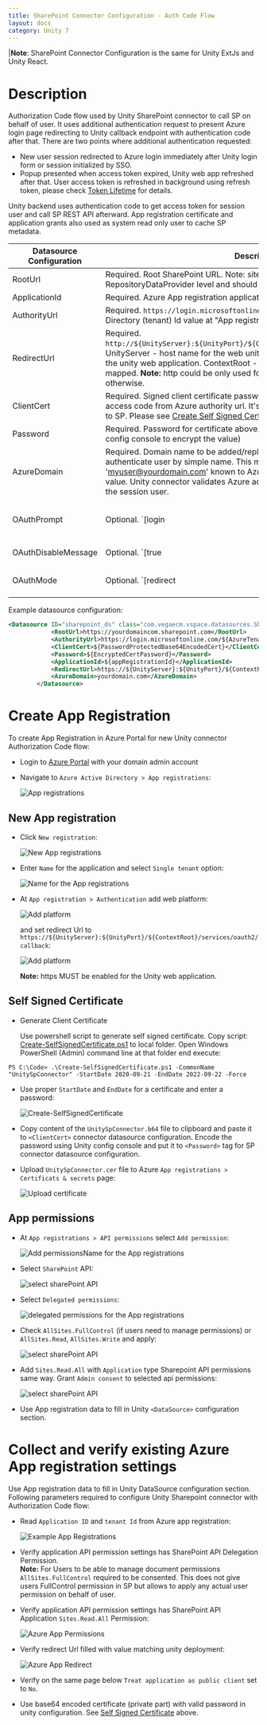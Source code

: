 ```yaml
---
title: SharePoint Connector Configuration - Auth Code Flow
layout: docs
category: Unity 7
---
```

|**Note**: SharePoint Connector Configuration is the same for Unity ExtJs and Unity React.

# Description
Authorization Code flow used by Unity SharePoint connector to call SP on behalf of user. 
It uses additional authentication request to present Azure login page redirecting to Unity callback endpoint with authentication code after that.
There are two points where additional authentication requested:
 - New user session redirected to Azure login immediately after Unity login form or session initialized by SSO.  
 - Popup presented when access token expired, Unity web app refreshed after that. 
User access token is refreshed in background using refresh token, please check [Token Lifetime](https://docs.microsoft.com/en-us/azure/active-directory/develop/active-directory-configurable-token-lifetimes) for details. 

Unity backend uses authentication code to get access token for session user and call SP REST API afterward. 
App registration certificate and application grants also used as system read only user to cache SP metadata.  

 
 | Datasource Configuration | Description | Example|
 |--------------------------|-------------|--------|
 | RootUrl | Required. Root SharePoint URL. Note: site path configured at RepositoryDataProvider level and should not be included. | https://yourdomain.sharepoint.com |
 | ApplicationId | Required. Azure App registration applicationId(aka clientId) | f1d7c8bc-6284-4db8-968f-e88a9bca70e1 |
 | AuthorityUrl | Required. `https://login.microsoftonline.com/${AzureTenantId}`. Please find Directory (tenant) Id value at "App registration" -> "Overview" page | https://login.microsoftonline.com/b128c161-3661-441c-8212-5116e40ef414 |
 | RedirectUrl | Required. `http://${UnityServer}:${UnityPort}/${ContextRoot}/services/oauth2/callback`. UnityServer - host name for the web unity application. UnityPort - port value for the unity web application. ContextRoot - server path unity web application mapped. **Note:** http could be only used for localhost, https MUST be used otherwise. | https://unity.server.com:9443/vu/services/oauth2/callback |
 | ClientCert | Required. Signed client certificate password protected. Certificate used to get access code from Azure authority url. It's also used to authenticate system user to SP. Please see [Create Self Signed Certificate](#self-signed-certificate) page for details |  |
 | Password | Required. Password for certificate above. Should be stored encrypted (use Unity config console to encrypt the value)  |  |
 | AzureDomain| Required. Domain name to be added/replaced for unity user session if container authenticate user by simple name. This map username like 'myuser' to 'myuser@yourdomain.com' known to Azure AD. **Note:** this is case sensitive value. Unity connector validates Azure access token from auth popup belongs to the session user. | yourdomain.com |
 | OAuthPrompt | Optional. `[login|none]`. Defaults to the behaviour - sso credentials will be used. login - will force the user to enter their credentials, negating single-sign on.  Please check [prompt option documentation](https://docs.microsoft.com/en-us/azure/active-directory/develop/v2-oauth2-auth-code-flow) for details | ```<OAuthPrompt>login</OAuthPrompt>``` |
 | OAuthDisableMessage | Optional. `[true|false]`. Defaults to false - additional Unity message will be presented before Azure popup | `<OAuthDisableMessage>true</OAuthDisableMessage>` |
 | OAuthMode | Optional. `[redirect|popup]`. Defaults to redirect. Popup mode: Azure login in popup window, Redirect mode: Azure login in same window. | `<OAuthMode>redirect</OAuthMode>` |
 
Example datasource configuration:
```xml
<Datasource ID="sharepoint_ds" class="com.vegaecm.vspace.datasources.SharepointDatasource">
            <RootUrl>https://yourdomaincom.sharepoint.com</RootUrl>
            <AuthorityUrl>https://login.microsoftonline.com/${AzureTenantId}</AuthorityUrl>
            <ClientCert>${PasswordProtectedBase64EncodedCert}</ClientCert>
            <Password>${EncryptedCertPassword}</Password>
            <ApplicationId>${appRegistrationId}</ApplicationId>
            <RedirectUrl>https://${UnityServer}:${UnityPort}/${ContextRoot}/services/oauth2/callback</RedirectUrl>
            <AzureDomain>yourdomain.com</AzureDomain>
        </Datasource>
```
   
# Create App Registration 
To create App Registration  in Azure Portal for new Unity connector Authorization Code flow:   

 - Login to [Azure Portal](https://portal.azure.com) with your domain admin account
 - Navigate to `Azure Active Directory > App registrations`:
  
    ![App registrations](authcode/images/app_reg_nav.png)

## New App registration  

 - Click `New registration`: 
 
    ![New App registrations](authcode/images/app_reg_new.png)
 
 - Enter `Name` for the application and select `Single tenant` option:
 
    ![Name for the App registrations](authcode/images/app_reg_name.png)
 
 - At `App registration > Authentication` add web platform:
 
    ![Add platform](authcode/images/app_add_platform.png)
 
    and set redirect Url to `https://${UnityServer}:${UnityPort}/${ContextRoot}/services/oauth2/callback`:  
  
    ![Add platform](authcode/images/app_add_platform_redirect.png) 
 
    **Note:** https MUST be enabled for the Unity web application.

## Self Signed Certificate

 - Generate Client Certificate
  
   Use powershell script to generate self signed certificate. 
   Copy script: [Create-SelfSignedCertificate.ps1](authcode/downloads/Create-SelfSignedCertificate.ps1) to local folder.
   Open Windows PowerShell (Admin) command line at that folder end execute:   
```shell
PS C:\Code> .\Create-SelfSignedCertificate.ps1 -CommonName "UnitySpConnector" -StartDate 2020-09-21 -EndDate 2022-09-22 -Force
```
 - Use proper `StartDate` and `EndDate` for a certificate and enter a password:    

   ![Create-SelfSignedCertificate](authcode/images/generate_cert.png)
   
 - Copy content of the `UnitySpConnector.b64` file to clipboard and paste it to `<ClientCert>` connector datasource configuration. 
   Encode the password using Unity config console and put it to `<Password>` tag for SP connector datasource configuration.
 
 - Upload `UnitySpConnector.cer` file to Azure `App registrations > Certificats & secrets` page: 
 
   ![Upload certificate](authcode/images/app_cert_upload.png) 
 
## App permissions
  
 - At `App registrations > API permissions` select `Add permission`:

    ![Add permissionsName for the App registrations](authcode/images/app_permissions_add.png)
 
- Select `SharePoint` API:
  
    ![select sharePoint API](authcode/images/app_permissions_sp.png)
    
- Select `Delegated permissions`:
 
    ![delegated permissions for the App registrations](authcode/images/app_permissions_delegated.png)
 
 - Check `AllSites.FullControl` (if users need to manage permissions) or `AllSites.Read`, `AllSites.Write` and apply:
  
    ![select sharePoint API](authcode/images/app_permissions_sp_delegated_fc.png)

 - Add `Sites.Read.All` with `Application` type Sharepoint API permissions same way.
 Grant `Admin consent` to selected api permissions:
 
    ![select sharePoint API](authcode/images/app_permissions_sp_granted.png) 

- Use App registration data to fill in Unity `<DataSource>` configuration section.   

# Collect and verify existing Azure App registration settings

Use App registration data to fill in Unity DataSource configuration section. Following parameters required to configure Unity Sharepoint connector with Authorization Code flow: 
 - Read `Application ID` and `tenant Id` from Azure app registration: 
 
    ![Example App Registrations](authcode/images/app_id_tenant.png) 

 - Verify application API permission settings has SharePoint API Delegation Permission.  
 **Note:** For Users to be able to manage document permissions `AllSites.FullControl` required to be consented. 
 This does not give users FullControl permission in SP but allows to apply any actual user permission on behalf of user. 
 - Verify application API permission settings has SharePoint API Application `Sites.Read.All` Permission:
  
    ![Azure App Permissions](authcode/images/app_permissions_sp_granted.png)

 - Verify redirect Url filled with value matching unity deployment: 
 
    ![Azure App Redirect](authcode/images/app_redirect.png)  
    
 - Verify on the same page below `Treat application as public client` set to `No`. 
 - Use base64 encoded certificate (private part) with valid password in unity configuration. See [Self Signed Certificate](#self-signed-certificate) above.   
